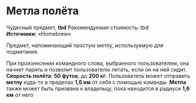 # Метла полёта

Чудесный предмет, **tbd**
Рекомендуемая стоимость: tbd
**Источники:** «Homebrew»

Предмет, напоминающий простую метлу, используемую для подметания.

При произнесении командного слова, выбранного пользователем, она начнет парить и позволит пользователю летать, если он на ней сидит. **Скорость полёта**: **50 футов**, до **200 кг**. Пользователь может отправить **метлу** куда-то в пределах **1,6 км** от себя с помощью команды. **Метла** также может быть призвана к владельцу, пока находится в радиусе **1,6 км** от него